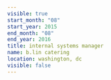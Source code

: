 ```yaml
---
visible: true
start_month: "08"
start_year: 2015
end_month: "08"
end_year: 2016
title: internal systems manager
name: b.lin catering
location: washington, dc
visible: false
---
```

